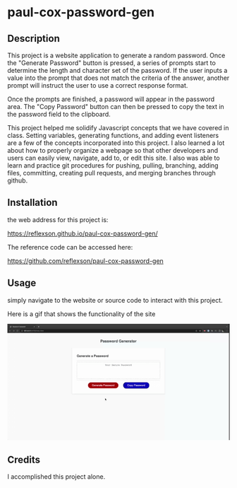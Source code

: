 # paul-cox-password-gen

## Description

This project is a website application to generate a random password. Once the "Generate Password" button is pressed, a series of prompts start to determine the length and character set of the password.  If the user inputs a value into the prompt that does not match the criteria of the answer, another prompt will instruct the user to use a correct response format. 

Once the prompts are finished, a password will appear in the password area.  The "Copy Password" button can then be pressed to copy the text in the password field to the clipboard. 


This project helped me solidify Javascript concepts that we have covered in class.  Setting variables, generating functions, and adding event listeners are a few of the concepts incorporated into this project. 
I also learned a lot about how to properly organize a webpage so that other developers and users can easily view, navigate, add to, or edit this site. I also was able to learn and practice git procedures for pushing, pulling, branching, adding files, committing, creating pull requests, and merging branches through github. 

## Installation

the web address for this project is:

https://reflexson.github.io/paul-cox-password-gen/

The reference code can be accessed here:

https://github.com/reflexson/paul-cox-password-gen

## Usage

simply navigate to the website or source code to interact with this project.

Here is a gif that shows the functionality of the site

![alt text](/PasswordGen.gif)

## Credits

I accomplished this project alone.


